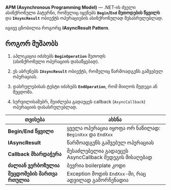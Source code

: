 **APM (Asynchronous Programming Model)** — .NET‑ის ძველი ასინქრონული პატერნი, რომელიც იყენებს **`Begin`/`End` მეთოდების წყვილს** და **`IAsyncResult`** ობიექტს ოპერაციების ასინქრონულად შესასრულებლად.

იგივე ცნობილია როგორც **IAsyncResult Pattern**.

## **როგორ მუშაობს**

1. აპლიკაცია იძახებს **`BeginOperation`** მეთოდს  
    (ასინქრონული ოპერაციის დასაწყებად).
    
2. ეს აბრუნებს **`IAsyncResult`** ობიექტს, რომელიც წარმოადგენს გაშვებულ ოპერაციას.
    
3. დასრულებისას ტესტი იძახებს **`EndOperation`**, რომ მიიღოს შედეგი ან შეცდომა.
    
4. სურვილისამებრ, შეიძლება გადაეცეს callback (`AsyncCallback`) ოპერაციის დასასრულებლად.


|თვისება|ახსნა|
|---|---|
|**Begin/End წყვილი**|ყველა ოპერაცია იყოფა ორ ნაწილად: `BeginXxx` და `EndXxx`|
|**IAsyncResult**|წარმოადგენს გაშვებულ ოპერაციას|
|**Callback მხარდაჭერა**|შესაძლებელია გადაეცეს AsyncCallback შედეგის მისაღებად|
|**ძალიან ვერბოზულია**|ბევრია boilerplate კოდი|
|**შეცდომების მართვა რთულია**|Exception მოდის `EndXxx`-ში, რაც ადვილად გამორჩენადია|